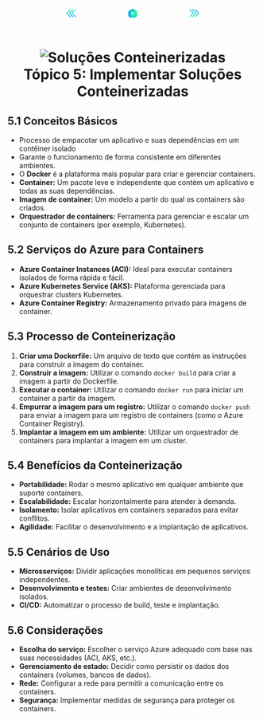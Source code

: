 <!-- markmap -->
<div style="text-align: center; width:100%; padding-bottom:20px;">
  <a href="topico_4_desenvolver_solucoes_que_usam_o_azure_cosmos_db.md" style="padding:50px;"><img src="../img/anterior.png" alt="Anterior" style="width:20px;height:20px;"></a>
  <a href="../az-204_markmap.md" style="padding:50px;"><img src="../img/inicio.png" alt="Início" style="width:20px;height:20px;"></a>
  <a href="topico_6_implementar_autenticacao_e_autorizacao_de_usuario.md" style="padding:50px;"><img src="../img/proximo.png" alt="Próximo" style="width:20px;height:20px;"></a>
</div>

# <div style="text-align: center; width:100%;"><img src="https://learn.microsoft.com/pt-br/training/achievements/iaas-implement-solutions.svg" alt="Soluções Conteinerizadas" width="50" height="50"> <br /> **Tópico 5: Implementar Soluções Conteinerizadas**</div>

## **5.1 Conceitos Básicos**

* Processo de empacotar um aplicativo e suas dependências em um contêiner isolado
* Garante o funcionamento de forma consistente em diferentes ambientes. 
* O **Docker** é a plataforma mais popular para criar e gerenciar containers.
* **Container:** Um pacote leve e independente que contém um aplicativo e todas as suas dependências.
* **Imagem de container:** Um modelo a partir do qual os containers são criados.
* **Orquestrador de containers:** Ferramenta para gerenciar e escalar um conjunto de containers (por exemplo, Kubernetes).

## **5.2 Serviços do Azure para Containers**

* **Azure Container Instances (ACI):** Ideal para executar containers isolados de forma rápida e fácil.
* **Azure Kubernetes Service (AKS):** Plataforma gerenciada para orquestrar clusters Kubernetes.
* **Azure Container Registry:** Armazenamento privado para imagens de container.

## **5.3 Processo de Conteinerização**

1. **Criar uma Dockerfile:** Um arquivo de texto que contém as instruções para construir a imagem do container.
2. **Construir a imagem:** Utilizar o comando `docker build` para criar a imagem a partir do Dockerfile.
3. **Executar o container:** Utilizar o comando `docker run` para iniciar um container a partir da imagem.
4. **Empurrar a imagem para um registro:** Utilizar o comando `docker push` para enviar a imagem para um registro de containers (como o Azure Container Registry).
5. **Implantar a imagem em um ambiente:** Utilizar um orquestrador de containers para implantar a imagem em um cluster.

## **5.4 Benefícios da Conteinerização**

* **Portabilidade:** Rodar o mesmo aplicativo em qualquer ambiente que suporte containers.
* **Escalabilidade:** Escalar horizontalmente para atender à demanda.
* **Isolamento:** Isolar aplicativos em containers separados para evitar conflitos.
* **Agilidade:** Facilitar o desenvolvimento e a implantação de aplicativos.

## **5.5 Cenários de Uso**

* **Microsserviços:** Dividir aplicações monolíticas em pequenos serviços independentes.
* **Desenvolvimento e testes:** Criar ambientes de desenvolvimento isolados.
* **CI/CD:** Automatizar o processo de build, teste e implantação.

## **5.6 Considerações**

* **Escolha do serviço:** Escolher o serviço Azure adequado com base nas suas necessidades (ACI, AKS, etc.).
* **Gerenciamento de estado:** Decidir como persistir os dados dos containers (volumes, bancos de dados).
* **Rede:** Configurar a rede para permitir a comunicação entre os containers.
* **Segurança:** Implementar medidas de segurança para proteger os containers.
